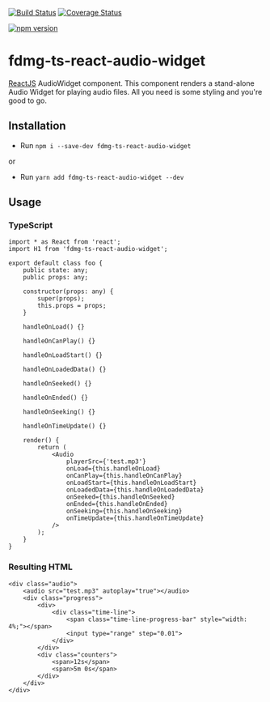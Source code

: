 [![Build Status](https://travis-ci.org/FDMediagroep/fdmg-ts-react-audio-widget.svg?branch=master)](https://travis-ci.org/FDMediagroep/fdmg-ts-react-audio-widget)
[![Coverage Status](https://coveralls.io/repos/github/FDMediagroep/fdmg-ts-react-audio-widget/badge.svg?branch=master)](https://coveralls.io/github/FDMediagroep/fdmg-ts-react-audio-widget?branch=master)

[![npm version](https://badge.fury.io/js/fdmg-ts-react-audio-widget.svg)](https://badge.fury.io/js/fdmg-ts-react-audio-widget)

# fdmg-ts-react-audio-widget
[ReactJS](https://reactjs.org/) AudioWidget component. This component renders a stand-alone Audio Widget for playing
audio files. All you need is some styling and you're good to go.

## Installation
- Run `npm i --save-dev fdmg-ts-react-audio-widget`

or

- Run `yarn add fdmg-ts-react-audio-widget --dev`

## Usage
### TypeScript
```
import * as React from 'react';
import H1 from 'fdmg-ts-react-audio-widget';

export default class foo {
    public state: any;
    public props: any;

    constructor(props: any) {
        super(props);
        this.props = props;
    }
    
    handleOnLoad() {}

    handleOnCanPlay() {}

    handleOnLoadStart() {}

    handleOnLoadedData() {}

    handleOnSeeked() {}

    handleOnEnded() {}

    handleOnSeeking() {}

    handleOnTimeUpdate() {}

    render() {
        return (
            <Audio
                playerSrc={'test.mp3'}
                onLoad={this.handleOnLoad}
                onCanPlay={this.handleOnCanPlay}
                onLoadStart={this.handleOnLoadStart}
                onLoadedData={this.handleOnLoadedData}
                onSeeked={this.handleOnSeeked}
                onEnded={this.handleOnEnded}
                onSeeking={this.handleOnSeeking}
                onTimeUpdate={this.handleOnTimeUpdate}
            />
        );
    }
}
```

### Resulting HTML
```
<div class="audio">
    <audio src="test.mp3" autoplay="true"></audio>
    <div class="progress">
        <div>
            <div class="time-line">
                <span class="time-line-progress-bar" style="width: 4%;"></span>
                <input type="range" step="0.01">
            </div>
        </div>
        <div class="counters">
            <span>12s</span>
            <span>5m 0s</span>
        </div>
    </div>
</div>
```